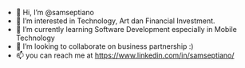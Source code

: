 - 👋 Hi, I’m @samseptiano
- 👀 I’m interested in Technology, Art dan Financial Investment.
- 🌱 I’m currently learning Software Development especially in Mobile Technology
- 💞️ I’m looking to collaborate on business partnership :)
- 📫 you can reach me at https://www.linkedin.com/in/samseptiano/ 
<!---
samseptiano/samseptiano is a ✨ special ✨ repository because its `README.md` (this file) appears on your GitHub profile.
You can click the Preview link to take a look at your changes.
--->
